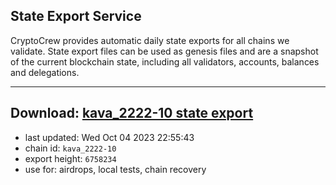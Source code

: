 ## State Export Service
CryptoCrew provides automatic daily state exports for all chains we validate. State export files can be used as genesis files and are a snapshot of the current blockchain state, including all validators, accounts, balances and delegations.

---
**Download: [kava_2222-10 state export](https://dl.ccvalidators.com/SERVICE/kava/kava_2222-10_export_6758234.json)**
---

- last updated: Wed Oct 04 2023 22:55:43
- chain id: `kava_2222-10`
- export height: `6758234`
- use for: airdrops, local tests, chain recovery
